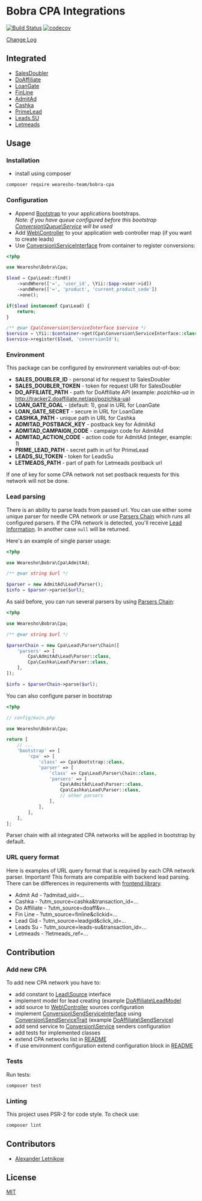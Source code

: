 # Bobra CPA Integrations
[![Build Status](https://travis-ci.org/wearesho-team/bobra-cpa.svg?branch=master)](https://travis-ci.org/wearesho-team/bobra-cpa)
[![codecov](https://codecov.io/gh/wearesho-team/bobra-cpa/branch/master/graph/badge.svg)](https://codecov.io/gh/wearesho-team/bobra-cpa)

[Change Log](./CHANGELOG.md)

## Integrated
- [SalesDoubler](./src/SalesDoubler)
- [DoAffiliate](./src/DoAffiliate)
- [LoanGate](./src/LoanGate)
- [FinLine](./src/FinLine)
- [AdmitAd](./src/AdmitAd)
- [Cashka](./src/Cashka)
- [PrimeLead](./src/PrimeLead)
- [Leads.SU](./src/LeadsSu)
- [Letmeads](./src/Letmeads)

## Usage
### Installation
- install using composer
```bash
composer require wearesho-team/bobra-cpa
```

### Configuration
- Append [Bootstrap](./src/Bootstrap.php) to your applications bootstraps.  
*Note: if you have queue configured before this bootstrap
[Conversion\Queue\Service](./src/Conversion/Queue/Service.php) will be used*
- Add [Web\Controller](./src/Web/Controller.php) to your application web controller map
(if you want to create leads)
- Use [Conversion\ServiceInterface](./src/ConversionInterface.php) from container
to register conversions:
```php
<?php

use Wearesho\Bobra\Cpa;

$lead = Cpa\Lead::find()
    ->andWhere(['=', 'user_id', \Yii::$app->user->id])
    ->andWhere(['=', 'product', 'current_product_code'])
    ->one();

if($lead instanceof Cpa\Lead) {
    return;
}

/** @var Cpa\Conversion\ServiceInterface $service */
$service = \Yii::$container->get(Cpa\Conversion\ServiceInterface::class);
$service->register($lead, 'conversionId');
```

### Environment
This package can be configured by environment variables out-of-box:

- **SALES_DOUBLER_ID** - personal id for request to SalesDoubler
- **SALES_DOUBLER_TOKEN** - token for request URI for SalesDoubler
- **DO_AFFILIATE_PATH** - path for DoAffiliate API
(example: *pozichka-ua* in http://tracker2.doaffiliate.net/api/pozichka-ua)
- **LOAN_GATE_GOAL** - (default: 1), goal in URL for LoanGate
- **LOAN_GATE_SECRET** - secure in URL for LoanGate
- **CASHKA_PATH** - unique path in URL for Cashka
- **ADMITAD_POSTBACK_KEY** - postback key for AdmitAd
- **ADMITAD_CAMPAIGN_CODE** - campaign code for AdmitAd
- **ADMITAD_ACTION_CODE** - action code for AdmitAd (integer, example: *1*)
- **PRIME_LEAD_PATH** - secret path in url for PrimeLead
- **LEADS_SU_TOKEN** - token for LeadsSu
- **LETMEADS_PATH** - part of path for Letmeads postback url

If one of key for some CPA network not set 
postback requests for this network will not be done. 

### Lead parsing

There is an ability to parse leads from passed url.
You can use either some unique parser for needle CPA network or use [Parsers Chain](./src/Lead/Parser/Chain.php)
which runs all configured parsers.
If the CPA network is detected, you'll receive [Lead Information](./src/Lead/Info.php).
In another case `null` will be returned.

Here's an example of single parser usage:
```php
<?php

use Wearesho\Bobra\Cpa\AdmitAd;

/** @var string $url */

$parser = new AdmitAd\Lead\Parser();
$info = $parser->parse($url);
```

As said before, you can run several parsers by using [Parsers Chain](./src/Lead/Parser/Chain.php):

```php
<?php

use Wearesho\Bobra\Cpa;

/** @var string $url */

$parserChain = new Cpa\Lead\Parser\Chain([
    'parsers' => [
        Cpa\AdmitAd\Lead\Parser::class,
        Cpa\Cashka\Lead\Parser::class,
    ],
]);

$info = $parserChain->parse($url);

``` 

You can also configure parser in bootstrap

```php
<?php

// config/main.php

use Wearesho\Bobra\Cpa;

return [
    // ...
    'bootstrap' => [
        'cpa' => [
            'class' => Cpa\Bootstrap::class,
            'parser' => [
                'class' => Cpa\Lead\Parser\Chain::class,
                'parsers' => [
                    Cpa\AdmitAd\Lead\Parser::class,
                    Cpa\Cashka\Lead\Parser::class,
                    // other parsers
                ],
            ],             
        ],        
    ],
];

```

Parser chain with all integrated CPA networks will be applied in bootstrap by default.

### URL query format

Here is examples of URL query format that is required by each CPA network parser.
Important! This formats are compatible with backend lead parsing.
There can be differences in requirements with [frontend library](https://github.com/wearesho-team/bobra-cpa-frontend).

- Admit Ad - ?admitad_uid=...
- Cashka - ?utm_source=cashka&transaction_id=...
- Do Affiliate - ?utm_source=doaff&v=...
- Fin Line - ?utm_source=finline&clickid=...
- Lead Gid - ?utm_source=leadgid&click_id=...
- Leads Su - ?utm_source=leads-su&transaction_id=...
- Letmeads - ?letmeads_ref=...

## Contribution
### Add new CPA
To add new CPA network you have to:
- add constant to [Lead\Source](./src/Lead/Source.php) interface
- implement model for lead creating
(example [DoAffiliate\LeadModel](./src/DoAffiliate/LeadModel.php)
- add source to [Web\Controller](./src/Web/Controller.php) sources configuration
- implement [Conversion\SendServiceInterface](./src/Conversion/SendServiceInterface.php)
using [Conversion\SendServiceTrait](./src/Conversion/SendServiceTrait.php)
(example [DoAffiliate\SendService](./src/DoAffiliate/SendService.php))
- add send service to [Conversion\Service](src/Conversion/Sync/Service.php)
senders configuration
- add tests for implemented classes
- extend CPA networks list in [README](./README.md#Integrated)
- if use environment configuration extend configuration block in [README](./README.md#Configuration)

### Tests
Run tests:
```bash
composer test
```

### Linting
This project uses PSR-2 for code style.
To check use:
```bash
composer lint
```

## Contributors
- [Alexander <horat1us> Letnikow](mailto:reclamme@gmail.com)

## License
[MIT](./LICENSE)
